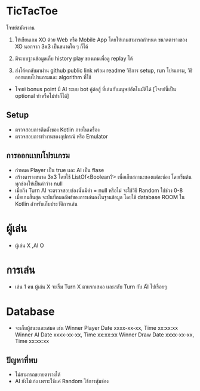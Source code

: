 # TicTacToe
 
โจทย์สมัครงาน

1. ให้เขียนเกม XO ด้วย Web หรือ Mobile App โดยให้เกมสามารถกำหนด ขนาดตารางของ XO นอกจาก 3x3 เป็นขนาดใด ๆ ก็ได้

2. มีระบบฐานข้อมูลเก็บ history play ของเกมเพื่อดู replay ได้

3. ส่งโค้ดกลับมาผ่าน github public link พร้อม readme วิธีการ setup, run โปรแกรม, วิธีออกแบบโปรแกรมและ algorithm ที่ใช้


* โจทย์ bonus point มี AI ระบบ bot คู่ต่อสู้ ที่เล่นกับมนุษย์อัตโนมัติได้ [โจทย์นี้เป็น optional ทำหรือไม่ทำก็ได้]

## Setup
* ตรวจสอบการติดตั้งของ Kotlin ภายในเครื่อง
* ตรวจสอบการทำงานของอุปกรณ์ หรือ Emulator

## การออกเเบบโปรเเกรม
 * กำหนด Player เป็น true เเละ AI เป็น flase
 * สร้างตารางขนาด 3x3 โดยใช้ ListOf<Boolean?> เพื่อเก็บสถานะของแต่ละช่อง โดยเริ่มต้นทุกช่องให้เป็นค่าว่าง null
 * เมื่อถึง Turn AI จะตรวจสอบช่องนั้นมีค่า = null หรือไม่ จะใช้วิธี Random ใช่ช่วง 0-8
 * เมื่อเกมสิ้นสุด จะบันทึกผลลัพธ์ของการเล่นลงในฐานข้อมูล โดยใช้  database ROOM ใน Kotlin สำหรับเก็บประวัติการเล่น

# ผู้เล่น
* ผู้เล่น X ,AI O

# การเล่น
* เล่น 1 คน ผู้เล่น X จะเรื่ม Turn X ตาเเรกเสมอ เเละสลับ Turn กับ A๊I ไปเรื่อยๆ

# Database
* จะเก็บผู้ชนะเเละเสมอ เช่น Winner Player 
                       Date xxxx-xx-xx, Time xx:xx:xx
                       Winner AI 
                       Date xxxx-xx-xx, Time xx:xx:xx
                       Winner Draw 
                       Date xxxx-xx-xx, Time xx:xx:xx

## ปัญหาที่พบ
* ไม่สามารถขยายตารางได้
* AI ยังไม่เก่ง เพราะใช้เเค่ Random ใช้การสุ่มช่อง
